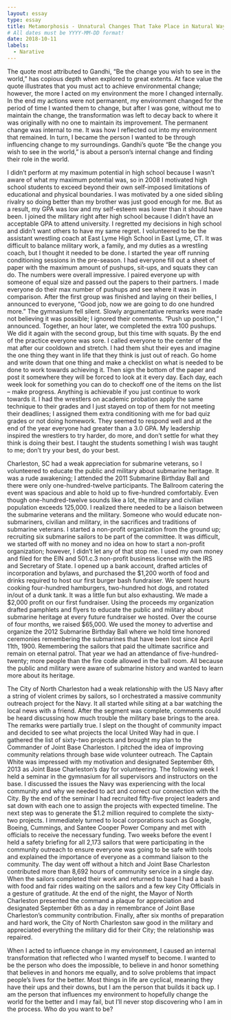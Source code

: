 ```yaml
---
layout: essay
type: essay
title: Metamorphosis - Unnatural Changes That Take Place in Natural Ways
# All dates must be YYYY-MM-DD format!
date: 2018-10-11
labels:
  - Narative
---
```


<p>The quote most attributed to Gandhi, “Be the change you wish to see in the world,” has copious depth when explored to great extents.  At face value the quote illustrates that you must act to achieve environmental change; however, the more I acted on my environment the more I changed internally.  In the end my actions were not permanent, my environment changed for the period of time I wanted them to change, but after I was gone, without me to maintain the change, the transformation was left to decay back to where it was originally with no one to maintain its improvement.  The permanent change was internal to me.  It was how I reflected out into my environment that remained.  In turn, I became the person I wanted to be through influencing change to my surroundings.  Gandhi’s quote “Be the change you wish to see in the world,” is about a person’s internal change and finding their role in the world.</p>
<p>I didn’t perform at my maximum potential in high school because I wasn’t aware of what my maximum potential was, so in 2008 I motivated high school students to exceed beyond their own self-imposed limitations of educational and physical boundaries.  I was motivated by a one sided sibling rivalry so doing better than my brother was just good enough for me.  But as a result, my GPA was low and my self-esteem was lower than it should have been.  I joined the military right after high school because I didn’t have an acceptable GPA to attend university.  I regretted my decisions in high school and didn’t want others to have my same regret.  I volunteered to be the assistant wrestling coach at East Lyme High School in East Lyme, CT.  It was difficult to balance military work, a family, and my duties as a wrestling coach, but I thought it needed to be done.  I started the year off running conditioning sessions in the pre-season.  I had everyone fill out a sheet of paper with the maximum amount of pushups, sit-ups, and squats they can do.  The numbers were overall impressive.  I paired everyone up with someone of equal size and passed out the papers to their partners.  I made everyone do their max number of pushups and see where it was in comparison. After the first group was finished and laying on their bellies, I announced to everyone, “Good job, now we are going to do one hundred more.” The gymnasium fell silent.  Slowly argumentative remarks were made not believing it was possible; I ignored their comments.  “Push up position,” I announced.  Together, an hour later, we completed the extra 100 pushups.  We did it again with the second group, but this time with squats.  By the end of the practice everyone was sore.  I called everyone to the center of the mat after our cooldown and stretch.  I had them shut their eyes and imagine the one thing they want in life that they think is just out of reach.  Go home and write down that one thing and make a checklist on what is needed to be done to work towards achieving it.  Then sign the bottom of the paper and post it somewhere they will be forced to look at it every day.  Each day, each week look for something you can do to checkoff one of the items on the list – make progress.  Anything is achievable if you just continue to work towards it.  I had the wrestlers on academic probation apply the same technique to their grades and I just stayed on top of them for not meeting their deadlines; I assigned them extra conditioning with me for bad quiz grades or not doing homework.  They seemed to respond well and at the end of the year everyone had greater than a 3.0 GPA.  My leadership inspired the wrestlers to try harder, do more, and don’t settle for what they think is doing their best.  I taught the students something I wish was taught to me; don’t try your best, do your best.</p>
<p>Charleston, SC had a weak appreciation for submarine veterans, so I volunteered to educate the public and military about submarine heritage.  It was a rude awakening; I attended the 2011 Submarine Birthday Ball and there were only one-hundred-twelve participants.  The Ballroom catering the event was spacious and able to hold up to five-hundred comfortably.  Even though one-hundred-twelve sounds like a lot, the military and civilian population exceeds 125,000.  I realized there needed to be a liaison between the submarine veterans and the military.  Someone who would educate non-submariners, civilian and military, in the sacrifices and traditions of submarine veterans.  I started a non-profit organization from the ground up; recruiting six submarine sailors to be part of the committee.  It was difficult, we started off with no money and no idea on how to start a non-profit organization; however, I didn’t let any of that stop me.  I used my own money and filed for the EIN and 501.c.3 non-profit business license with the IRS and Secretary of State.  I opened up a bank account, drafted articles of incorporation and bylaws, and purchased the $1,200 worth of food and drinks required to host our first burger bash fundraiser.  We spent hours cooking four-hundred hamburgers, two-hundred hot dogs, and rotated in/out of a dunk tank.  It was a little fun but also exhausting.  We made a $2,000 profit on our first fundraiser.  Using the proceeds my organization drafted pamphlets and flyers to educate the public and military about submarine heritage at every future fundraiser we hosted.  Over the course of four months, we raised $65,000.  We used the money to advertise and organize the 2012 Submarine Birthday Ball where we hold time honored ceremonies remembering the submarines that have been lost since April 11th, 1900.  Remembering the sailors that paid the ultimate sacrifice and remain on eternal patrol.  That year we had an attendance of five-hundred-twenty; more people than the fire code allowed in the ball room.  All because the public and military were aware of submarine history and wanted to learn more about its heritage.</p>
<p>The City of North Charleston had a weak relationship with the US Navy after a string of violent crimes by sailors, so I orchestrated a massive community outreach project for the Navy.  It all started while siting at a bar watching the local news with a friend.  After the segment was complete, comments could be heard discussing how much trouble the military base brings to the area.  The remarks were partially true.  I slept on the thought of community impact and decided to see what projects the local United Way had in que.  I gathered the list of sixty-two projects and brought my plan to the Commander of Joint Base Charleston.  I pitched the idea of improving community relations through base wide volunteer outreach.  The Captain White was impressed with my motivation and designated September 6th, 2013 as Joint Base Charleston’s day for volunteering.  The following week I held a seminar in the gymnasium for all supervisors and instructors on the base. I discussed the issues the Navy was experiencing with the local community and why we needed to act and correct our connection with the City.  By the end of the seminar I had recruited fifty-five project leaders and sat down with each one to assign the projects with expected timeline.  The next step was to generate the $1.2 million required to complete the sixty-two projects.  I immediately turned to local corporations such as Google, Boeing, Cummings, and Santee Cooper Power Company and met with officials to receive the necessary funding.  Two weeks before the event I held a safety briefing for all 2,173 sailors that were participating in the community outreach to ensure everyone was going to be safe with tools and explained the importance of everyone as a command liaison to the community.  The day went off without a hitch and Joint Base Charleston contributed more than 8,692 hours of community service in a single day.  When the sailors completed their work and returned to base I had a bash with food and fair rides waiting on the sailors and a few key City Officials in a gesture of gratitude.  At the end of the night, the Mayor of North Charleston presented the command a plaque for appreciation and designated September 6th as a day in remembrance of Joint Base Charleston’s community contribution.  Finally, after six months of preparation and hard work, the City of North Charleston saw good in the military and appreciated everything the military did for their City; the relationship was repaired.</p>
<p>When I acted to influence change in my environment, I caused an internal transformation that reflected who I wanted myself to become.  I wanted to be the person who does the impossible, to believe in and honor something that believes in and honors me equally, and to solve problems that impact people’s lives for the better.  Most things in life are cyclical, meaning they have their ups and their downs, but I am the person that builds it back up.  I am the person that influences my environment to hopefully change the world for the better and I may fail, but I’ll never stop discovering who I am in the process.  Who do you want to be?</p>
